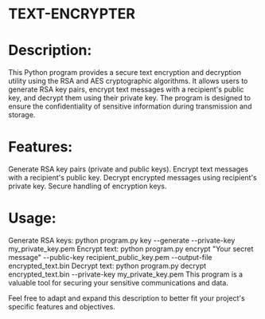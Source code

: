 # TEXT-ENCRYPTER
# Description:

This Python program provides a secure text encryption and decryption utility using the RSA and AES cryptographic algorithms. It allows users to generate RSA key pairs, encrypt text messages with a recipient's public key, and decrypt them using their private key. The program is designed to ensure the confidentiality of sensitive information during transmission and storage.

# Features:

Generate RSA key pairs (private and public keys).
Encrypt text messages with a recipient's public key.
Decrypt encrypted messages using recipient's private key.
Secure handling of encryption keys.

# Usage:

Generate RSA keys: python program.py key --generate --private-key my_private_key.pem
Encrypt text: python program.py encrypt "Your secret message" --public-key recipient_public_key.pem --output-file encrypted_text.bin
Decrypt text: python program.py decrypt encrypted_text.bin --private-key my_private_key.pem
This program is a valuable tool for securing your sensitive communications and data.

Feel free to adapt and expand this description to better fit your project's specific features and objectives.
